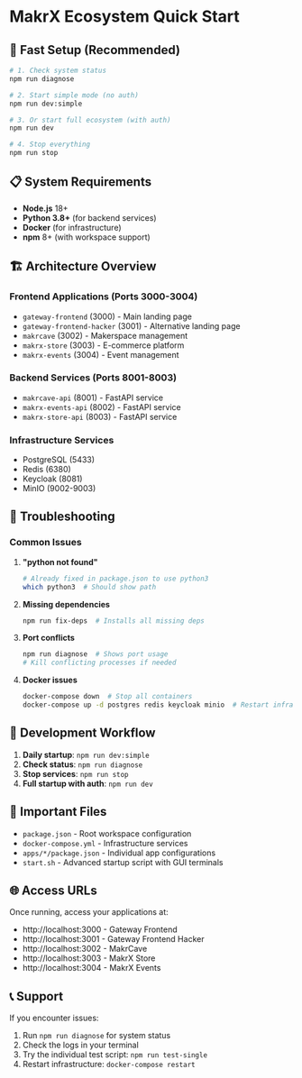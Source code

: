# MakrX Ecosystem Quick Start

## 🚀 Fast Setup (Recommended)

```bash
# 1. Check system status
npm run diagnose

# 2. Start simple mode (no auth)
npm run dev:simple

# 3. Or start full ecosystem (with auth)
npm run dev

# 4. Stop everything
npm run stop
```

## 📋 System Requirements

- **Node.js** 18+
- **Python 3.8+** (for backend services)
- **Docker** (for infrastructure)
- **npm** 8+ (with workspace support)

## 🏗️ Architecture Overview

### Frontend Applications (Ports 3000-3004)

- `gateway-frontend` (3000) - Main landing page
- `gateway-frontend-hacker` (3001) - Alternative landing page
- `makrcave` (3002) - Makerspace management
- `makrx-store` (3003) - E-commerce platform
- `makrx-events` (3004) - Event management

### Backend Services (Ports 8001-8003)

- `makrcave-api` (8001) - FastAPI service
- `makrx-events-api` (8002) - FastAPI service
- `makrx-store-api` (8003) - FastAPI service

### Infrastructure Services

- PostgreSQL (5433)
- Redis (6380)
- Keycloak (8081)
- MinIO (9002-9003)

## 🐛 Troubleshooting

### Common Issues

1. **"python not found"**

   ```bash
   # Already fixed in package.json to use python3
   which python3  # Should show path
   ```

2. **Missing dependencies**

   ```bash
   npm run fix-deps  # Installs all missing deps
   ```

3. **Port conflicts**

   ```bash
   npm run diagnose  # Shows port usage
   # Kill conflicting processes if needed
   ```

4. **Docker issues**
   ```bash
   docker-compose down  # Stop all containers
   docker-compose up -d postgres redis keycloak minio  # Restart infrastructure
   ```

## 🔧 Development Workflow

1. **Daily startup**: `npm run dev:simple`
2. **Check status**: `npm run diagnose`
3. **Stop services**: `npm run stop`
4. **Full startup with auth**: `npm run dev`

## 📁 Important Files

- `package.json` - Root workspace configuration
- `docker-compose.yml` - Infrastructure services
- `apps/*/package.json` - Individual app configurations
- `start.sh` - Advanced startup script with GUI terminals

## 🌐 Access URLs

Once running, access your applications at:

- http://localhost:3000 - Gateway Frontend
- http://localhost:3001 - Gateway Frontend Hacker
- http://localhost:3002 - MakrCave
- http://localhost:3003 - MakrX Store
- http://localhost:3004 - MakrX Events

## 📞 Support

If you encounter issues:

1. Run `npm run diagnose` for system status
2. Check the logs in your terminal
3. Try the individual test script: `npm run test-single`
4. Restart infrastructure: `docker-compose restart`
